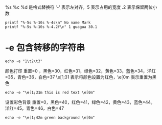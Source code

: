 
%s %c %d 是格式替换符
'-' 表示左对齐，5 表示占用的宽度
.2 表示保留两位小数

```shell
printf "%-5s %-10s %-4s\n" No name Mark
printf "%-5s %-10s %-4.2f\n" 1 guagua 30.1
```

# -e 包含转移的字符串
```shell
echo -e "1\t2\t3"
```

颜色打印
重置=0 ，黑色=30，红色=31，绿色=32，黄色=33，蓝色=34，洋红=35，青色=36，白色=37
\e[1;31 表示将颜色设置为红色，\e[0m 表示重置为黑色
```shell
echo -e "\e[1;31m this is red text \e[0m"
```

设置彩色背景
重置=0，黑色=40，红色=41，绿色=42，黄色=43，蓝色=44，洋红=45，青色=46，白色=47
```shell
echo -e "\e[1;42m green background \e[0m"

```

